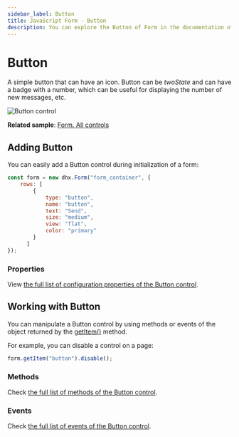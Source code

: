 ```yaml
---
sidebar_label: Button
title: JavaScript Form - Button 
description: You can explore the Button of Form in the documentation of the DHTMLX JavaScript UI library. Browse developer guides and API reference, try out code examples and live demos, and download a free 30-day evaluation version of DHTMLX Suite.
---
```


# Button

A simple button that can have an icon. Button can be *twoState* and can have a badge with a number, which can be useful for displaying the number of new messages, etc.

![Button control](../assets/form/form_button.png)

**Related sample**: [Form. All controls](https://snippet.dhtmlx.com/ikyyekxq)

## Adding Button

You can easily add a Button control during initialization of a form:

~~~js
const form = new dhx.Form("form_container", {
    rows: [
        {
            type: "button",
            name: "button",
            text: "Send",
            size: "medium",
            view: "flat",
            color: "primary"
        }   
      ]
});
~~~

### Properties

View [the full list of configuration properties of the Button control](form/api/button/api_button_properties.md).

## Working with Button

You can manipulate a Button control by using methods or events of the object returned by the [getItem()](form/api/form_getitem_method.md) method.

For example, you can disable a control on a page:

~~~js
form.getItem("button").disable();
~~~

### Methods

Check [the full list of methods of the Button control](form/api/api_overview.md#button-methods).

### Events

Check [the full list of events of the Button control](form/api/api_overview.md#button-events).
